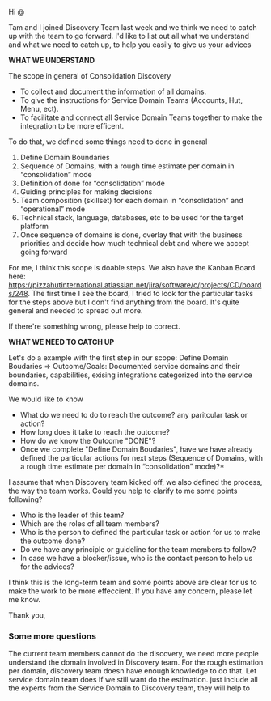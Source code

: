 


Hi @

Tam and I joined Discovery Team last week and we think we need to catch up with the team to go forward. I'd like to list out all what we understand and what we need to catch up, to help you easily to give us your advices

**WHAT WE UNDERSTAND**

The scope in general of Consolidation Discovery
- To collect and document the information of all domains.
- To give the instructions for Service Domain Teams (Accounts, Hut, Menu, ect).
- To facilitate and connect all Service Domain Teams together to make the integration to be more efficent.

To do that, we defined some things need to done in general
1. Define Domain Boundaries
2. Sequence of Domains, with a rough time estimate per domain in “consolidation” mode
3. Definition of done for “consolidation” mode
4. Guiding principles for making decisions
5. Team composition (skillset) for each domain in “consolidation” and “operational” mode
6. Technical stack, language, databases, etc to be used for the target platform
7. Once sequence of domains is done, overlay that with the business priorities and decide how much technical debt and where we accept going forward

For me, I think this scope is doable steps. We also have the Kanban Board here: https://pizzahutinternational.atlassian.net/jira/software/c/projects/CD/boards/248.
The first time I see the board, I tried to look for the particular tasks for the steps above but I don't find anything from the board. It's quite general and needed to spread out more.

If there're something wrong, please help to correct.

**WHAT WE NEED TO CATCH UP**

Let's do a example with the first step in our scope:
Define Domain Boudaries => Outcome/Goals: Documented service domains and their boundaries, capabilities, exising integrations categorized into the service domains.

We would like to know

  - What do we need to do to reach the outcome? any paritcular task or action?
  - How long does it take to reach the outcome?
  - How do we know the Outcome "DONE"?
  - Once we complete "Define Domain Boudaries", have we have already defined the particular actions for next steps (Sequence of Domains, with a rough time estimate per domain in “consolidation” mode)?*

I assume that when Discovery team kicked off, we also defined the process, the way the team works. Could you help to clarify to me some points following?

- Who is the leader of this team?
- Which are the roles of all team members?
- Who is the person to defined the particular task or action for us to make the outcome done?
- Do we have any principle or guideline for the team members to follow?
- In case we have a blocker/issue, who is the contact person to help us for the advices?

I think this is the long-term team and some points above are clear for us to make the work to be more effeccient. If you have any concern, please let me know.

Thank you,

### Some more questions
The current team members cannot do the discovery, we need more people understand the domain involved in Discovery team. 
For the rough estimation per domain, discovery team doesn have enough knowledge to do that. Let service domain team does
If we still want do the estimation. just include all the experts from the Service Domain to Discovery team, they will help to 